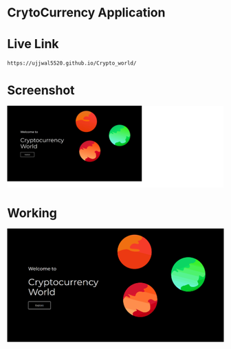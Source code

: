 # CrytoCurrency Application

# Live Link
```
https://ujjwal5520.github.io/Crypto_world/
```

# Screenshot
![Scrrenshot](ss_1.jpg)
 
# Working
![Scrrenshot](gif_1.gif)


